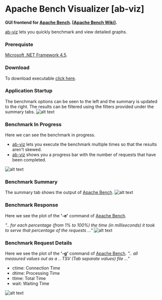 Apache Bench Visualizer [ab-viz]
================================

**GUI frontend for [Apache Bench](http://httpd.apache.org/docs/2.2/programs/ab.html). [[Apache Bench Wiki](http://en.wikipedia.org/wiki/ApacheBench)].**

[ab-viz]() lets you quickly benchmark and view detailed graphs.

### Prerequiste
[Microsoft .NET Framework 4.5](http://www.microsoft.com/en-in/download/details.aspx?id=30653).

### Download 
To download executable [click here](https://github.com/gaurangsinha/ab-viz/raw/master/binaries/ab-viz.exe).

### Application Startup
The benchmark options can be seen to the left and the summary is updated to the right. The results can be filtered using the filters provided under the summary tabs.
![alt text](https://github.com/gaurangsinha/ab-viz/raw/master/screenshots/startup.png "Application Startup")

### Benchmark In Progress
Here we can see the benchmark in progress.
* [ab-viz]() lets you execute the benchmark multiple times so that the results aren't skewed.
* [ab-viz]() shows you a progress bar with the number of requests that have been completed.

![alt text](https://github.com/gaurangsinha/ab-viz/raw/master/screenshots/in_progress.png "Benchmark In-Progress")

### Benchmark Summary
The summary tab shows the output of [Apache Bench](http://httpd.apache.org/docs/2.2/programs/ab.html).
![alt text](https://github.com/gaurangsinha/ab-viz/raw/master/screenshots/summary.png "Benchmark Summary")

### Benchmark Response
Here we see the plot of the **'-e'** command of [Apache Bench](http://httpd.apache.org/docs/2.2/programs/ab.html).

_".. for each percentage (from 1% to 100%) the time (in milliseconds) it took to serve that percentage of the requests ..."_
![alt text](https://github.com/gaurangsinha/ab-viz/raw/master/screenshots/percentage.png "Benchmark Percentage")

### Benchmark Request Details
Here we see the plot of the **'-g'** command of [Apache Bench](http://httpd.apache.org/docs/2.2/programs/ab.html).
_".. all measured values out as a .. TSV (Tab separate values) file ..."_
* ctime: Connection Time
* dtime: Processing Time
* ttime: Total Time
* wait: Waiting Time

![alt text](https://github.com/gaurangsinha/ab-viz/raw/master/screenshots/requests.png "Benchmark Request Details")
